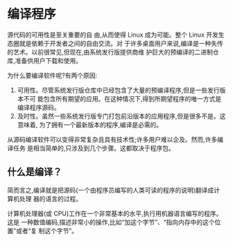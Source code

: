 # 编译程序

源代码的可用性是至关重要的自
由,从而使得 Linux 成为可能。整个 Linux 开发生态圈就是依赖于开发者之间的自由交流。对
于许多桌面用户来说,编译是一种失传的艺术。以前很常见,但现在,由系统发行版提供商维
护巨大的预编译的二进制仓库,准备供用户下载和使用。


为什么要编译软件呢?有两个原因:

1. 可用性。尽管系统发行版仓库中已经包含了大量的预编译程序,但是一些发行版本不可
能包含所有期望的应用。在这种情况下,得到所期望程序的唯一方式是编译程序源码。
2. 及时性。虽然一些系统发行版专门打包前沿版本的应用程序,但是很多不是。这意味着,
为了拥有一个最新版本的程序,编译是必需的。

从源码编译软件可以变得非常复杂且具有技术性;许多用户难以企及。然而,许多编译任务
是相当简单的,只涉及到几个步骤。这都取决于程序包。

## 什么是编译？

简而言之,编译就是把源码(一个由程序员编写的人类可读的程序的说明)翻译成计算机处理
器的语言的过程。

计算机处理器(或 CPU)工作在一个非常基本的水平,执行用机器语言编写的程序。这是
一种数值编码,描述非常小的操作,比如“加这个字节”、“指向内存中的这个位置”或者“复
制这个字节”。

